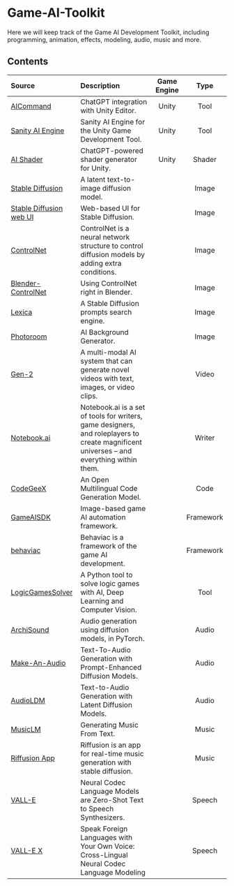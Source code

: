 # Game-AI-Toolkit

Here we will keep track of the Game AI Development Toolkit, including programming, animation, effects, modeling, audio, music and more.

## Contents

| Source                                                             | Description                                                                                                                               | Game Engine |   Type   |
| :----------------------------------------------------------------- | :---------------------------------------------------------------------------------------------------------------------------------------- | :---------: | :-------: |
| [AICommand](https://github.com/keijiro/AICommand)                     | ChatGPT integration with Unity Editor.                                                                                                    |    Unity    |   Tool   |
| [Sanity AI Engine](https://github.com/tosos/SanityEngine)             | Sanity AI Engine for the Unity Game Development Tool.                                                                                     |    Unity    |   Tool   |
| [AI Shader](https://github.com/keijiro/AIShader)                      | ChatGPT-powered shader generator for Unity.                                                                                               |    Unity    |  Shader  |
| [Stable Diffusion](https://github.com/CompVis/stable-diffusion)       | A latent text-to-image diffusion model.                                                                                                   |            |   Image   |
| [Stable Diffusion web UI](https://github.com/Sygil-Dev/sygil-webui)   | Web-based UI for Stable Diffusion.                                                                                                        |            |   Image   |
| [ControlNet](https://github.com/lllyasviel/ControlNet)                | ControlNet is a neural network structure to control diffusion models by adding extra conditions.                                          |            |   Image   |
| [Blender-ControlNet](https://github.com/coolzilj/Blender-ControlNet)  | Using ControlNet right in Blender.                                                                                                        |            |   Image   |
| [Lexica](https://lexica.art/)                                         | A Stable Diffusion prompts search engine.                                                                                                 |            |   Image   |
| [Photoroom](https://www.photoroom.com/backgrounds)                    | AI Background Generator.                                                                                                                  |            |   Image   |
| [Gen-2](https://research.runwayml.com/gen2)                           | A multi-modal AI system that can generate novel videos with text, images, or video clips.                                                 |            |   Video   |
| [Notebook.ai](https://github.com/indentlabs/notebook)                 | Notebook.ai is a set of tools for writers, game designers, and roleplayers to create magnificent universes – and everything within them. |            |  Writer  |
| [CodeGeeX](https://github.com/THUDM/CodeGeeX)                         | An Open Multilingual Code Generation Model.                                                                                               |            |   Code   |
| [GameAISDK](https://github.com/Tencent/GameAISDK)                     | Image-based game AI automation framework.                                                                                                 |            | Framework |
| [behaviac](https://github.com/Tencent/behaviac)                       | Behaviac is a framework of the game AI development.                                                                                       |            | Framework |
| [LogicGamesSolver](https://github.com/fabridigua/LogicGamesSolver)    | A Python tool to solve logic games with AI, Deep Learning and Computer Vision.                                                            |            |   Tool   |
| [ArchiSound](https://github.com/archinetai/audio-diffusion-pytorch)   | Audio generation using diffusion models, in PyTorch.                                                                                      |            |   Audio   |
| [Make-An-Audio](https://text-to-audio.github.io/)                     | Text-To-Audio Generation with Prompt-Enhanced Diffusion Models.                                                                           |            |   Audio   |
| [AudioLDM](https://audioldm.github.io/)                               | Text-to-Audio Generation with Latent Diffusion Models.                                                                                    |            |   Audio   |
| [MusicLM](https://google-research.github.io/seanet/musiclm/examples/) | Generating Music From Text.                                                                                                               |            |   Music   |
| [Riffusion App](https://github.com/riffusion/riffusion-app)           | Riffusion is an app for real-time music generation with stable diffusion.                                                                 |            |   Music   |
| [VALL-E](https://valle-demo.github.io/)                               | Neural Codec Language Models are Zero-Shot Text to Speech Synthesizers.                                                                   |            |  Speech  |
| [VALL-E X](https://vallex-demo.github.io/)                            | Speak Foreign Languages with Your Own Voice: Cross-Lingual Neural Codec Language Modeling                                                 |            |  Speech  |
